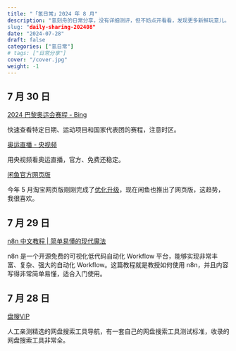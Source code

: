 ```yaml
---
title: "「氢日常」2024 年 8 月"
description: "氢刻舟的日常分享，没有详细测评，但不妨点开看看，发现更多新鲜玩意儿。
slug: "daily-sharing-202408"
date: "2024-07-28"
draft: false
categories: ["氢日常"]
# tags: ["日常分享"]
cover: "/cover.jpg"
weight: -1
---
```


## 7 月 30 日

[2024 巴黎奥运会赛程 - Bing](https://cn.bing.com/sportsdetails?q=2024%E5%B9%B4%E5%B7%B4%E9%BB%8E%E5%A5%A5%E8%BF%90%E4%BC%9A&sport=Olympics&TimezoneId=China%20Standard%20Time&intent=Schedule&date=2024-07-30&isolympics=True&segment=sports&isl2=true&form=ARENL1&)

快速查看特定日期、运动项目和国家代表团的赛程，注意时区。

[奥运直播 - 央视频](https://sports.cctv.com/Paris2024/index.shtml)

用央视频看奥运直播，官方、免费还稳定。

[闲鱼官方网页版](https://www.goofish.com/)

今年 5 月淘宝网页版刚刚完成了[优化升级](https://jianghu.taobao.com/detail/10328201)，现在闲鱼也推出了网页版，这趋势，我很喜欢。

## 7 月 29 日

[n8n 中文教程 | 简单易懂的现代魔法](https://n8n.akashio.com/welcome)

n8n 是一个开源免费的可视化低代码自动化 Workflow 平台，能够实现非常丰富、复杂、强大的自动化 Workflow。这篇教程就是教授如何使用 n8n，并且内容写得非常简单易懂，适合入门使用。

## 7 月 28 日

[盘搜VIP](https://www.pansou.vip/)

人工亲测精选的网盘搜索工具导航，有一套自己的网盘搜索工具测试标准，收录的网盘搜索工具非常全。